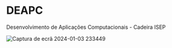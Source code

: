 # DEAPC
Desenvolvimento de Aplicações Computacionais - Cadeira ISEP

![Captura de ecrã 2024-01-03 233449](https://github.com/PSGui/DEAPC/assets/112776024/c17b45f6-b753-4179-9a4e-bedde48279e8)
